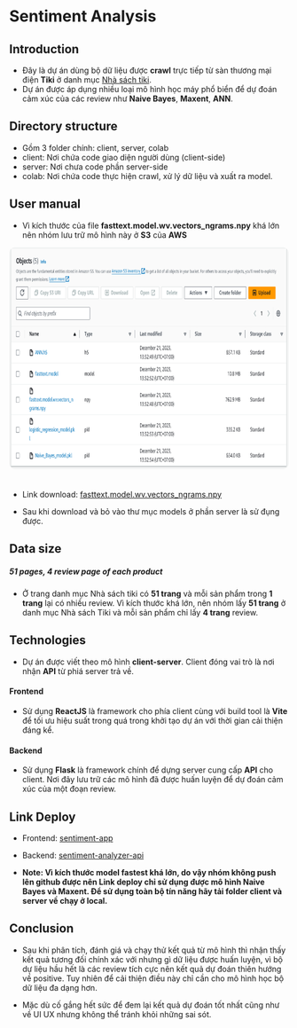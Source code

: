# Sentiment Analysis

## Introduction

- Đây là dự án dùng bộ dữ liệu được **crawl** trực tiếp từ sàn thương mại điện **Tiki** ở danh mục [Nhà sách tiki](https://tiki.vn/nha-sach-tiki/c8322).
- Dự án được áp dụng nhiều loại mô hình học máy phổ biển để dự đoán cảm xúc của các review như **Naive Bayes**, **Maxent**, **ANN**.

## Directory structure

- Gồm 3 folder chính: client, server, colab
- client: Nơi chứa code giao diện người dùng (client-side)
- server: Nơi chưa code phần server-side
- colab: Nơi chứa code thực hiện crawl, xử lý dữ liệu và xuất ra model.

## User manual

- Vì kích thước của file **fasttext.model.wv.vectors_ngrams.npy** khá lớn nên nhóm lưu trữ mô hình này ở **S3** của **AWS**

<img src="./server/asset/S3.png" width="700" height="400" style='border-radius: 10px; margin-bottom: 20px;'/>

- Link download: [fasttext.model.wv.vectors_ngrams.npy](https://sentiment-analyzer.s3.ap-southeast-1.amazonaws.com/Models/fasttext.model.wv.vectors_ngrams.npy)

- Sau khi download và bỏ vào thư mục models ở phần server là sử đụng được.

## Data size

##### 51 pages, 4 review page of each product

- Ở trang danh mục Nhà sách tiki có **51 trang** và mỗi sản phẩm trong **1 trang** lại có nhiều review. Vì kích thước khá lớn, nên nhóm lấy **51 trang** ở danh mục Nhà sách Tiki và mỗi sản phẩm chỉ lấy **4 trang** review.

## Technologies

- Dự án được viết theo mô hình **client-server**. Client đóng vai trò là nơi nhận **API** từ phiá server trả về.

#### Frontend

- Sử dụng **ReactJS** là framework cho phía client cùng với build tool là **Vite** để tối ưu hiệu suất trong quá trong khởi tạo dự án với thời gian cải thiện đáng kể.

#### Backend

- Sử dụng **Flask** là framework chính để dựng server cung cấp **API** cho client. Nơi đây lưu trữ các mô hình đã được huấn luyện để dự đoán cảm xúc của một đoạn review.

## Link Deploy

- Frontend: [sentiment-app](https://sentiment-analyzer-app.vercel.app/)
- Backend: [sentiment-analyzer-api](https://sentiment-analysis-api-aqfj.onrender.com)

- **Note: Vì kích thước model fastest khá lớn, do vậy nhóm không push lên github được nên Link deploy chỉ sử dụng được mô hình Naive Bayes và Maxent. Để sử dụng toàn bộ tín năng hãy tải folder client và server về chạy ở local.**

## Conclusion

- Sau khi phân tích, đánh giá và chạy thử kết quả từ mô hình thì nhận thấy kết quả tương đối chính xác với nhưng gì dữ liệu được huấn luyện, vì bộ dự liệu hầu hết là các review tích cực nên kết quả dự đoán thiên hướng về positive. Tuy nhiên để cải thiện điều này chỉ cần cho mô hình học bộ dữ liệu đa dạng hơn.

- Mặc dù cố gắng hết sức để đem lại kết quả dự đoán tốt nhất cũng như về UI UX nhưng không thể tránh khỏi những sai sót.
